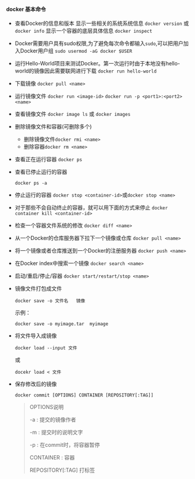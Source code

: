 #### docker 基本命令
- 查看Docker的信息和版本
显示一些相关的系统系统信息
`docker version` 或`docker info`
显示一个容器的底层具体信息
`docker inspect`

- Docker需要用户具有sudo权限,为了避免每次命令都输入`sudo`,可以把用户加入Docker用户组
`sudo usermod -aG docker $USER`

- 运行Hello-World项目来测试Docker。第一次运行时由于本地没有hello-world的镜像因此需要联网进行下载
`docker run hello-world`

- 下载镜像
`docker pull <name>`

- 运行镜像文件
`docker run <image-id>`
`docker run -p <port1>:<port2> <name>`

- 查看镜像文件
`docker image ls` 或 `docker images`

- 删除镜像文件和容器(可删除多个)
	- 删除镜像文件`docker rmi <name>`
	- 删除容器`docker rm <name>`

- 查看正在运行容器
`docker ps`

- 查看已停止运行的容器

  `docker ps -a`

- 停止运行的容器
  `docker stop <container-id>`或`docker stop <name>`

- 对于那些不会自动终止的容器，就可以用下面的方式来停止
  `docker container kill <container-id>`

- 检查一个容器文件系统的修改
  `docker diff <name>`

- 从一个Docker的仓库服务器下拉下一个镜像或仓库
  `docker pull <name>`

- 将一个镜像或者仓库推送到一个Docker的注册服务器
  `docker push <name>`

- 在Docker index中搜索一个镜像
  `docker search <name>`

- 启动/重启/停止/容器
  `docker start/restart/stop <name>`

- 镜像文件打包成文件

  `docker save -o 文件名   镜像`

  示例：

  `docker save -o myimage.tar  myimage`

- 将文件导入成镜像

  `docker load --input 文件`

  或

  `docekr load < 文件`

- 保存修改后的镜像

  `docker commit [OPTIONS] CONTAINER [REPOSITORY[:TAG]] `

  >  OPTIONS说明
  >
  >  -a : 提交的镜像作者
  >
  >  -m : 提交时的说明文字
  >
  >  -p : 在commit时，将容器暂停
  >
  >  CONTAINER  : 容器
  >
  >  REPOSITORY[:TAG] 打标签







